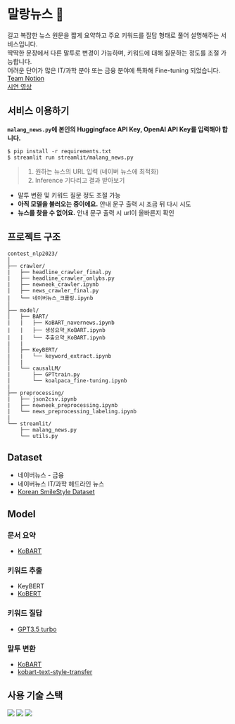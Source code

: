 # 말랑뉴스 🧠
길고 복잡한 뉴스 원문을 짧게 요약하고 주요 키워드를 질답 형태로 풀어 설명해주는 서비스입니다.  
딱딱한 문장에서 다른 말투로 변경이 가능하며, 키워드에 대해 질문하는 정도를 조절 가능합니다.   
어려운 단어가 많은 IT/과학 분야 또는 금융 분야에 특화해 Fine-tuning 되었습니다.  
[Team Notion](https://enchanted-gum-e41.notion.site/KUBIG-NLP-Project-659dac81a4f34a7883022319551751dd?pvs=4)  
[시연 영상](https://youtu.be/0Mwv_NaXx0E)
## 서비스 이용하기
**`malang_news.py`에 본인의 Huggingface API Key, OpenAI API Key를 입력해야 합니다.**
```
$ pip install -r requirements.txt
$ streamlit run streamlit/malang_news.py
```
> 1. 원하는 뉴스의 URL 입력 (네이버 뉴스에 최적화)
> 2. Inference 기다리고 결과 받아보기
- 말투 변환 및 키워드 질문 정도 조절 가능
- **아직 모델을 불러오는 중이에요.** 안내 문구 출력 시 조금 뒤 다시 시도
- **뉴스를 찾을 수 없어요.** 안내 문구 출력 시 url이 올바른지 확인
## 프로젝트 구조
```
contest_nlp2023/
│
├── crawler/
|   ├── headline_crawler_final.py
|   ├── headline_crawler_onlybs.py
|   ├── newneek_crawler.ipynb
|   ├── news_crawler_final.py
|   └── 네이버뉴스_크롤링.ipynb
│
├── model/
│   ├── BART/
|   |   ├── KoBART_navernews.ipynb
|   |   ├── 생성요약_KoBART.ipynb
|   |   └── 추출요약_KoBART.ipynb
|   | 
│   ├── KeyBERT/
|   |   └── keyword_extract.ipynb
│   |
|   └── causalLM/
|       ├── GPTtrain.py
|       └── koalpaca_fine-tuning.ipynb
|
├── preprocessing/
|   ├── json2csv.ipynb
|   ├── newneek_preprocessing.ipynb
|   └── news_preprocessing_labeling.ipynb
|  
└── streamlit/
    ├── malang_news.py
    └── utils.py
```
## Dataset
- 네이버뉴스 - 금융
- 네이버뉴스 IT/과학 헤드라인 뉴스
- [Korean SmileStyle Dataset](https://github.com/smilegate-ai/korean_smile_style_dataset)
## Model
### 문서 요약
- [KoBART](https://huggingface.co/gogamza/kobart-base-v1)
### 키워드 추출
- KeyBERT
- [KoBERT](https://huggingface.co/skt/kobert-base-v1)
### 키워드 질답
- [GPT3.5 turbo](https://platform.openai.com/)
### 말투 변환
- [KoBART](https://huggingface.co/gogamza/kobart-base-v1)
- [kobart-text-style-transfer](https://huggingface.co/heegyu/kobart-text-style-transfer)
## 사용 기술 스택
<img src="https://img.shields.io/badge/Python-3776AB?style=for-the-badge&logo=Python&logoColor=white"> <img src="https://img.shields.io/badge/Pytorch-EE4C2C?style=for-the-badge&logo=Pytorch&logoColor=white"> <img src="https://img.shields.io/badge/Streamlit-FF4B4B?style=for-the-badge&logo=Streamlit&logoColor=white">
